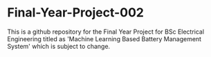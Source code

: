 # Final-Year-Project-002
This is a github repository for the Final Year Project for BSc Electrical Engineering titled as 'Machine Learning Based Battery Management System' which is subject to change.
